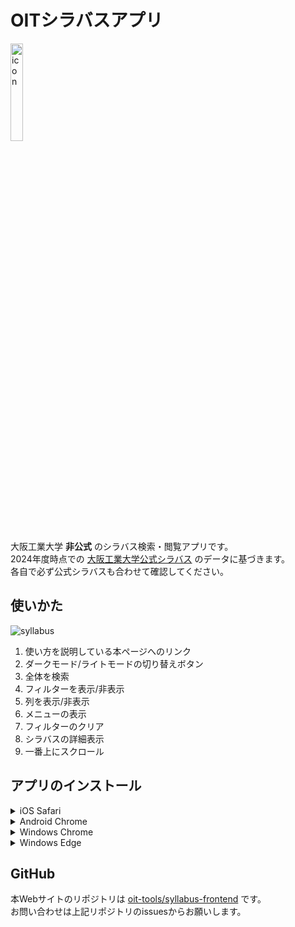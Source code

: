 # OITシラバスアプリ

<img src="https://syllabus.oit.yashikota.com/icon.png" width="20%" alt="icon">  

大阪工業大学 **非公式** のシラバス検索・閲覧アプリです。  
2024年度時点での [大阪工業大学公式シラバス](https://www.oit.ac.jp/japanese/syllabus/index.html) のデータに基づきます。  
各自で必ず公式シラバスも合わせて確認してください。  

## 使いかた

![syllabus](https://syllabus.oit.yashikota.com/usage.png)

1. 使い方を説明している本ページへのリンク
2. ダークモード/ライトモードの切り替えボタン
3. 全体を検索
4. フィルターを表示/非表示
5. 列を表示/非表示
6. メニューの表示
7. フィルターのクリア
8. シラバスの詳細表示
9. 一番上にスクロール

## アプリのインストール

<details>
<summary>iOS Safari</summary>
1. ツールバーの真ん中にある「追加・共有・保存」ボタンをタップ  
2. メニューから「ホーム画面に追加」をタップ  
</details>

<details>
<summary>Android Chrome</summary>
1. 右上の︙をタップ  
2. アプリをインストールをタップ  
3. インストールをタップ  
</details>

<details>
<summary>Windows Chrome</summary>
1. 右上の︙をクリック  
2. 「OITシラバスアプリ」をインストール…をクリック  
3. インストールをクリック  
</details>

<details>
<summary>Windows Edge</summary>
1. 右上の…をクリック  
2. アプリをクリック  
3. OITシラバスアプリのインストールをクリック  
4. インストールをクリック  
</details>

## GitHub

本Webサイトのリポジトリは [oit-tools/syllabus-frontend](https://github.com/oit-tools/syllabus-frontend) です。  
お問い合わせは上記リポジトリのissuesからお願いします。  
